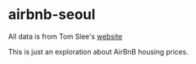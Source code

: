 # airbnb-seoul

All data is from Tom Slee's [website](http://tomslee.net/airbnb-data-collection-get-the-data)

This is just an exploration about AirBnB housing prices. 